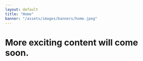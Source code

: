 ```yaml
---
layout: default
title: "Home"
banner: "/assets/images/banners/home.jpeg"
---
```


# More exciting content will come soon.